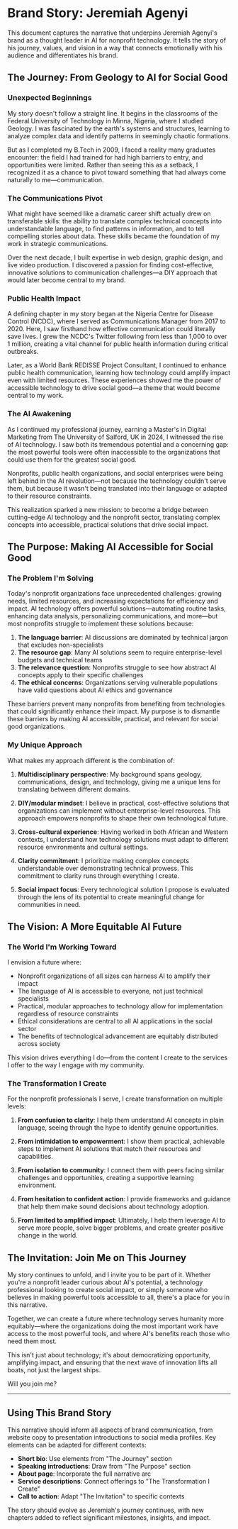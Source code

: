 # Brand Story: Jeremiah Agenyi

This document captures the narrative that underpins Jeremiah Agenyi's brand as a thought leader in AI for nonprofit technology. It tells the story of his journey, values, and vision in a way that connects emotionally with his audience and differentiates his brand.

## The Journey: From Geology to AI for Social Good

### Unexpected Beginnings

My story doesn't follow a straight line. It begins in the classrooms of the Federal University of Technology in Minna, Nigeria, where I studied Geology. I was fascinated by the earth's systems and structures, learning to analyze complex data and identify patterns in seemingly chaotic formations.

But as I completed my B.Tech in 2009, I faced a reality many graduates encounter: the field I had trained for had high barriers to entry, and opportunities were limited. Rather than seeing this as a setback, I recognized it as a chance to pivot toward something that had always come naturally to me—communication.

### The Communications Pivot

What might have seemed like a dramatic career shift actually drew on transferable skills: the ability to translate complex technical concepts into understandable language, to find patterns in information, and to tell compelling stories about data. These skills became the foundation of my work in strategic communications.

Over the next decade, I built expertise in web design, graphic design, and live video production. I discovered a passion for finding cost-effective, innovative solutions to communication challenges—a DIY approach that would later become central to my brand.

### Public Health Impact

A defining chapter in my story began at the Nigeria Centre for Disease Control (NCDC), where I served as Communications Manager from 2017 to 2020. Here, I saw firsthand how effective communication could literally save lives. I grew the NCDC's Twitter following from less than 1,000 to over 1 million, creating a vital channel for public health information during critical outbreaks.

Later, as a World Bank REDISSE Project Consultant, I continued to enhance public health communication, learning how technology could amplify impact even with limited resources. These experiences showed me the power of accessible technology to drive social good—a theme that would become central to my work.

### The AI Awakening

As I continued my professional journey, earning a Master's in Digital Marketing from The University of Salford, UK in 2024, I witnessed the rise of AI technology. I saw both its tremendous potential and a concerning gap: the most powerful tools were often inaccessible to the organizations that could use them for the greatest social good.

Nonprofits, public health organizations, and social enterprises were being left behind in the AI revolution—not because the technology couldn't serve them, but because it wasn't being translated into their language or adapted to their resource constraints.

This realization sparked a new mission: to become a bridge between cutting-edge AI technology and the nonprofit sector, translating complex concepts into accessible, practical solutions that drive social impact.

## The Purpose: Making AI Accessible for Social Good

### The Problem I'm Solving

Today's nonprofit organizations face unprecedented challenges: growing needs, limited resources, and increasing expectations for efficiency and impact. AI technology offers powerful solutions—automating routine tasks, enhancing data analysis, personalizing communications, and more—but most nonprofits struggle to implement these solutions because:

1. **The language barrier**: AI discussions are dominated by technical jargon that excludes non-specialists
2. **The resource gap**: Many AI solutions seem to require enterprise-level budgets and technical teams
3. **The relevance question**: Nonprofits struggle to see how abstract AI concepts apply to their specific challenges
4. **The ethical concerns**: Organizations serving vulnerable populations have valid questions about AI ethics and governance

These barriers prevent many nonprofits from benefiting from technologies that could significantly enhance their impact. My purpose is to dismantle these barriers by making AI accessible, practical, and relevant for social good organizations.

### My Unique Approach

What makes my approach different is the combination of:

1. **Multidisciplinary perspective**: My background spans geology, communications, design, and technology, giving me a unique lens for translating between different domains.

2. **DIY/modular mindset**: I believe in practical, cost-effective solutions that organizations can implement without enterprise-level resources. This approach empowers nonprofits to shape their own technological future.

3. **Cross-cultural experience**: Having worked in both African and Western contexts, I understand how technology solutions must adapt to different resource environments and cultural settings.

4. **Clarity commitment**: I prioritize making complex concepts understandable over demonstrating technical prowess. This commitment to clarity runs through everything I create.

5. **Social impact focus**: Every technological solution I propose is evaluated through the lens of its potential to create meaningful change for communities in need.

## The Vision: A More Equitable AI Future

### The World I'm Working Toward

I envision a future where:

- Nonprofit organizations of all sizes can harness AI to amplify their impact
- The language of AI is accessible to everyone, not just technical specialists
- Practical, modular approaches to technology allow for implementation regardless of resource constraints
- Ethical considerations are central to all AI applications in the social sector
- The benefits of technological advancement are equitably distributed across society

This vision drives everything I do—from the content I create to the services I offer to the way I engage with my community.

### The Transformation I Create

For the nonprofit professionals I serve, I create transformation on multiple levels:

1. **From confusion to clarity**: I help them understand AI concepts in plain language, seeing through the hype to identify genuine opportunities.

2. **From intimidation to empowerment**: I show them practical, achievable steps to implement AI solutions that match their resources and capabilities.

3. **From isolation to community**: I connect them with peers facing similar challenges and opportunities, creating a supportive learning environment.

4. **From hesitation to confident action**: I provide frameworks and guidance that help them make sound decisions about technology adoption.

5. **From limited to amplified impact**: Ultimately, I help them leverage AI to serve more people, solve bigger problems, and create greater positive change in the world.

## The Invitation: Join Me on This Journey

My story continues to unfold, and I invite you to be part of it. Whether you're a nonprofit leader curious about AI's potential, a technology professional looking to create social impact, or simply someone who believes in making powerful tools accessible to all, there's a place for you in this narrative.

Together, we can create a future where technology serves humanity more equitably—where the organizations doing the most important work have access to the most powerful tools, and where AI's benefits reach those who need them most.

This isn't just about technology; it's about democratizing opportunity, amplifying impact, and ensuring that the next wave of innovation lifts all boats, not just the largest ships.

Will you join me?

---

## Using This Brand Story

This narrative should inform all aspects of brand communication, from website copy to presentation introductions to social media profiles. Key elements can be adapted for different contexts:

- **Short bio**: Use elements from "The Journey" section
- **Speaking introductions**: Draw from "The Purpose" section
- **About page**: Incorporate the full narrative arc
- **Service descriptions**: Connect offerings to "The Transformation I Create"
- **Call to action**: Adapt "The Invitation" to specific contexts

The story should evolve as Jeremiah's journey continues, with new chapters added to reflect significant milestones, insights, and impact.
